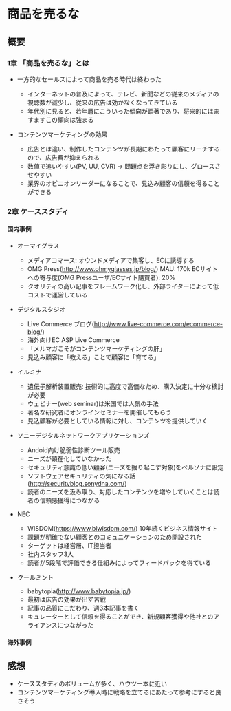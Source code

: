 # 商品を売るな

## 概要

### 1章 「商品を売るな」とは

- 一方的なセールスによって商品を売る時代は終わった
  - インターネットの普及によって、テレビ、新聞などの従来のメディアの視聴数が減少し、従来の広告は効かなくなってきている
  - 年代別に見ると、若年層にこういった傾向が顕著であり、将来的にはますますこの傾向は強まる

- コンテンツマーケティングの効果
  - 広告とは違い、制作したコンテンツが長期にわたって顧客にリーチするので、広告費が抑えられる
  - 数値で追いやすい(PV, UU, CVR) -> 問題点を浮き彫りにし、グロースさせやすい
  - 業界のオピニオンリーダーになることで、見込み顧客の信頼を得ることができる

### 2章 ケーススタディ

#### 国内事例

- オーマイグラス
  - メディアコマース: オウンドメディアで集客し、ECに誘導する
  - OMG Press(http://www.ohmyglasses.jp/blog/) MAU: 170k ECサイトへの寄与度(OMG Pressユーザ/ECサイト購買者): 20%
  - クオリティの高い記事をフレームワーク化し、外部ライターによって低コストで運営している

- デジタルスタジオ
  - Live Commerce ブログ(http://www.live-commerce.com/ecommerce-blog/)
  - 海外向けEC ASP Live Commerce
  - 「メルマガこそがコンテンツマーケティングの肝」
  - 見込み顧客に「教える」ことで顧客に「育てる」

- イルミナ
  - 遺伝子解析装置販売: 技術的に高度で高価なため、購入決定に十分な検討が必要
  - ウェビナー(web seminar)は米国では人気の手法
  - 著名な研究者にオンラインセミナーを開催してもらう
  - 見込顧客が必要としている情報に対し、コンテンツを提供していく

- ソニーデジタルネットワークアプリケーションズ
  - Andoid向け脆弱性診断ツール販売
  - ニーズが顕在化していなかった
  - セキュリティ意識の低い顧客(ニーズを掘り起こす対象)をペルソナに設定
  - ソフトウェアセキュリティの気になる話(http://securityblog.sonydna.com/)
  - 読者のニーズを汲み取り、対応したコンテンツを増やしていくことは読者の信頼感獲得につながる

- NEC
  - WISDOM(https://www.blwisdom.com/) 10年続くビジネス情報サイト
  - 課題が明確でない顧客とのコミュニケーションのため開設された
  - ターゲットは経営層、IT担当者
  - 社内スタッフ3人
  - 読者が5段階で評価できる仕組みによってフィードバックを得ている

- クールミント
  - babytopia(http://www.babytopia.jp/)
  - 最初は広告の効果が出ず苦戦
  - 記事の品質にこだわり、週3本記事を書く
  - キュレーターとして信頼を得ることができ、新規顧客獲得や他社とのアライアンスにつながった

#### 海外事例

## 感想

- ケーススタディのボリュームが多く、ハウツー本に近い
- コンテンツマーケティング導入時に戦略を立てるにあたって参考にすると良さそう

